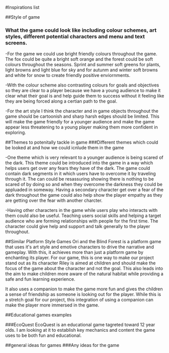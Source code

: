 #Inspirations list

##Style of game
### What the game could look like including colour schemes, art styles, different potential characters and menu and text screens.

-For the game we could use bright friendly colours throughout the game. The fox could be quite a bright soft orange and the forest could be soft colours throughout the seasons. Sprint and summer soft greens for plants, light browns and light blue for sky and for autunm and winter soft browns and white for snow to create friendly positive enviornments.

-With the colour scheme also contrasting colours for goals and objectives so they are clear to a player because we have a young audience to make it clear what their goal is and help guide them to success without it feeling like they are being forced along a certian path to the goal.

-For the art style I think the character and in game objects throughout the game should be cartoonish and sharp harsh edges should be limited. This will make the game friendly for a younger audience and make the game appear less threatening to a young player making them more confident in exploring.


##Themes to potenitally tackle in game
###Different themes which could be looked at and how we could icnlude them in the game

-One theme which is very relevant to a younger audience is being scared of the dark. This theme could be introduced into the game in a way which helps users get over any fears they have of the dark. The game could contain dark segments in it which users have to overcome it by traveling through it. The can could be resassuring showing there is nothing to be scared of by doing so and when they overcome the darkness they could be appluaded in someway. Having a secondary character get over a fear of the dark throughout the game could also help show the player empathy as they are getting over the fear with another charcter.

-Having other characters in the game while users play who interacts with them could also be useful. Teaching users social skills and helping a target audience who are forming relationships with people for the first time. The character could give help and support and talk generally to the player throughout.

##Similar Platform Style Games
Ori and the Blind Forest is a platform game that uses it's art style and emotive characters to drive the narrative and gameplay. With this, it achieves more than just a platform game by enchanting its player. For our game, this is one way to make our project stand out as its character Riley is aimed at children and should make the focus of the game about the character and not the goal. This also leads into the aim to make children more aware of the natural habitat while providing a safe and fun learning experience.

It also uses a companion to make the game more fun and gives the children a sense of friendship as someone is looking out for the player. While this is a stretch goal for our project, this integration of using a companion can make the player more immersed in the game.

##Educational games examples

###EcoQuest
EcoQuest is an educational game tagreted toward 12 year olds. I am looking at it to establish key mechanics and content the game uses to be both fun and educational.


##general ideas for games
###Any ideas for the game 



